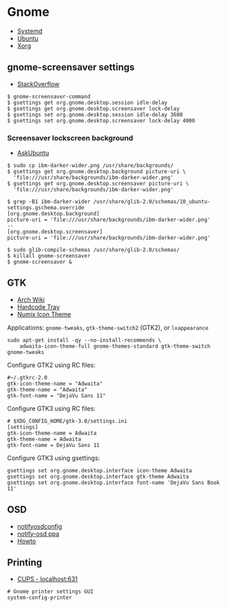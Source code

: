 # Gnome

* [Systemd](./systemd.md)
* [Ubuntu](./ubuntu.md)
* [Xorg](./xorg.md)

## gnome-screensaver settings

* [StackOverflow](http://superuser.com/questions/727120/make-gnome-screen-lock-after-1-hour-not-15-minutes)

```
$ gnome-screensaver-command
$ gsettings get org.gnome.desktop.session idle-delay
$ gsettings get org.gnome.desktop.screensaver lock-delay
$ gsettings set org.gnome.desktop.session idle-delay 3600
$ gsettings set org.gnome.desktop.screensaver lock-delay 4000
```

### Screensaver lockscreen background

* [AskUbuntu](https://askubuntu.com/a/1149151)

```
$ sudo cp ibm-darker-wider.png /usr/share/backgrounds/
$ gsettings get org.gnome.desktop.background picture-uri \
  'file:///usr/share/backgrounds/ibm-darker-wider.png'
$ gsettings get org.gnome.desktop.screensaver picture-uri \
  'file:///usr/share/backgrounds/ibm-darker-wider.png'

$ grep -B1 ibm-darker-wider /usr/share/glib-2.0/schemas/10_ubuntu-settings.gschema.override
[org.gnome.desktop.background]
picture-uri = 'file:///usr/share/backgrounds/ibm-darker-wider.png'
--
[org.gnome.desktop.screensaver]
picture-uri = 'file:///usr/share/backgrounds/ibm-darker-wider.png'

$ sudo glib-compile-schemas /usr/share/glib-2.0/schemas/
$ killall gnome-screensaver
$ gnome-screensaver &
```

## GTK

* [Arch Wiki](https://wiki.archlinux.org/title/GTK)
* [Hardcode Tray](https://github.com/bilelmoussaoui/Hardcode-Tray)
* [Numix Icon Theme](https://github.com/numixproject/numix-icon-theme)

Applications: `gnome-tweaks`, `gtk-theme-switch2` (GTK2), or `lxappearance`

```
sudo apt-get install -qy --no-install-recommends \
    adwaita-icon-theme-full gnome-themes-standard gtk-theme-switch gnome-tweaks
```

Configure GTK2 using RC files:
```
#~/.gtkrc-2.0
gtk-icon-theme-name = "Adwaita"
gtk-theme-name = "Adwaita"
gtk-font-name = "DejaVu Sans 11"
```
Configure GTK3 using RC files:
```
# $XDG_CONFIG_HOME/gtk-3.0/settings.ini
[settings]
gtk-icon-theme-name = Adwaita
gtk-theme-name = Adwaita
gtk-font-name = DejaVu Sans 11
```
Configure GTK3 using gsettings:
```
gsettings set org.gnome.desktop.interface icon-theme Adwaita
gsettings set org.gnome.desktop.interface gtk-theme Adwaita
gsettings set org.gnome.desktop.interface font-name 'DejaVu Sans Book 11'
```

## OSD

- [notifyosdconfig](https://github.com/amandeepg/notifyosdconfig)
- [notify-osd ppa](https://launchpad.net/~leolik/+archive/ubuntu/leolik)
- [Howto](http://www.webupd8.org/2016/05/customize-notifyosd-notification.html)

## Printing

* [CUPS - localhost:631](http://localhost:631)

```
# Gnome printer settings GUI
system-config-printer
```
